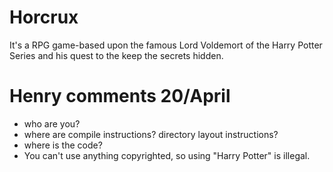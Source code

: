 # Horcrux
It's a RPG game-based upon the famous Lord Voldemort of the Harry Potter Series and his quest to the keep the secrets hidden.

# Henry comments 20/April
- who are you?
- where are compile instructions? directory layout instructions?
- where is the code?
- You can't use anything copyrighted, so using "Harry Potter" is illegal.
